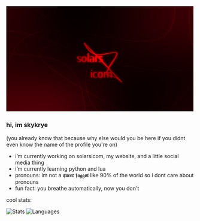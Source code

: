 <img src="images/wallpaper3.png" width=500>

### hi, im skykrye
(you already know that because why else would you be here if you didnt even know the name of the profile you're on)

- i’m currently working on <!-- reistem, a mockup filesystem and -->solarsicom, my website, and a little social media thing
- i’m currently learning python and lua
- pronouns: im not a 𝖖𝖚𝖊𝖊𝖗 𝖋𝖆𝖌𝖌𝖔𝖙 like 90% of the world so i dont care about pronouns
- fun fact: you breathe automatically, now you don't

 
 cool stats:
 
![Stats](https://github-readme-stats.vercel.app/api?username=SkyKrye&show_icons=true&theme=dark)
![Languages](https://github-readme-stats.vercel.app/api/top-langs/?username=SkyKrye&layout=compact&theme=dark)

